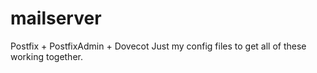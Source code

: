 mailserver
==========

Postfix + PostfixAdmin + Dovecot
Just my config files to get all of these working together.
